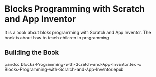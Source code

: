 # Blocks Programming with Scratch and App Inventor

It is a book about bloks programming with Scratch and App Inventor. The book is about how to teach children in programming.

## Building the Book

pandoc Blocks-Programming-with-Scratch-and-App-Inventor.tex -o Blocks-Programming-with-Scratch-and-App-Inventor.epub
